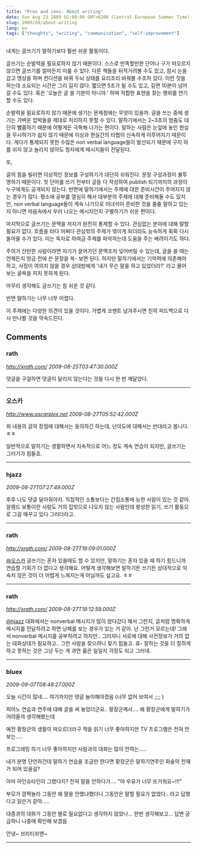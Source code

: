 ```yaml
---
title: "Pros and cons: About writing"
date: Sun Aug 23 2009 02:00:00 GMT+0200 (Central European Summer Time)
slug: 2009/08/about-writing
lang: ko
tags: ["thoughts", "writing", "communication", "self-improvement"]
---
```


내게는 글쓰기가 말하기보다 훨씬 쉬운 활동이다.

글쓰기는 순발력을 필요로하지 않기 때문이다. 스스로 만족할만한 단어나 구가 떠오르지 않으면 글쓰기를 얼마든지 미룰 수 있다. 다른 책들을 뒤적거려볼 수도 있고, 잠시 눈을 감고 명상을 하며 컨디션을 바꿔 두뇌 상태를 요리조리 바꿔볼 수조차 있다. 이런 짓을 하는데 소요되는 시간은 그리 길지 않다. 짧으면 5초가 될 수도 있고, 길면 10분이 넘어갈 수도 있다. 혹은 '오늘은 글 쓸 기분이 아니야.' 하며 적합한 표현을 찾는 행위를 연기할 수도 있다.

순발력을 필요로하지 않기 때문에 생기는 문제점에는 무엇이 있을까. 글을 쓰는 중에 생기는 가벼운 압박들을 제대로 처리하지 못할 수 있다. 말하기에서는 2~3초의 멈춤도 대단히 뻘쭘하기 때문에 어떻게든 극복해 나가는 편이다. 말하는 사람은 눈앞에 놓인 현실을 무시하기가 쉽지 않기 때문에 이상과 현실간의 타협이 신속하게 이루어지기 때문이다. 게다가 통제되지 못한 수많은 non verbal language들이 발산되기 때문에 구지 혀를 쉬지 않고 놀리지 않아도 청자에게 메시지들이 전달된다.

또,

글의 힘을 빌리면 이상적인 정보를 구성하기가 대단히 쉬워진다. 문장 구성과정이 불투명하기 때문이다. 첫 단어를 쓰기 전부터 글을 다 작성하여 publish 되기까지의 과정이 누구에게도 공개되지 않는다. 반면에 말하기에서는 주제에 대한 준비시간이 주어지지 않는 경우가 많다. 평소에 공부를 열심히 해서 대부분의 주제에 대해 준비해둘 수도 있지만, non verbal language들이 계속 나가므로 이녀석이 준비한 것을 줄줄 말하고 있는지 아니면 마음속에서 우러 나오는 메시지인지 구별하기가 쉬운 편이다.

마지막으로 글쓰기는 문맥을 저자가 완전히 통제할 수 있다. 관심없는 분야에 대해 말할 필요가 없다. 흐름을 타다 어쩌다 관심밖의 주제가 엮이게 되더라도 능숙하게 휙휙 다시 돌아올 수가 있다. 이는 독자로 하여금 주제를 파악하는데 도움을 주는 배려이기도 하다.

주의가 산만한 사람이라면 자기가 끌어가던 문맥조차 잊어버릴 수 있는데, 글을 쓸 때는 언제든지 방금 전에 쓴 문장을 쓱- 보면 된다. 하지만 말하기에서는 기억력에 의존해야하고, 사정이 여의치 않을 경우 상대방에게 '내가 무슨 말을 하고 있었더라?' 라고 물어보는 굴욕을 피치 못하게 된다.

아무리 생각해도 글쓰기는 참 쉬운 것 같다.

반면 말하기는 너무 너무 어렵다.

이 주제에는 다양한 의견이 있을 것이다. 가볍게 코멘트 남겨주시면 친히 피드백으로 다시 만나뵐 것을 약속드린다.

## Comments

### rath
*http://xrath.com/*
*2009-08-25T03:47:30.000Z*

댓글을 구걸하면 댓글이 달리지 않는다는 것을 다시 한 번 깨달았다.

---

### 오스카
*http://www.oscarplex.net*
*2009-08-27T05:52:42.000Z*

위 내용의 글의 장점에 대해서는 동의하긴 하는데, 난이도에 대해서는 반대라고 봅니다. ㅎㅎ

일반적으로 말하기는 생활하면서 지속적으로 어느 정도 계속 연습이 되지만, 글쓰기는 그러기가 힘들죠.

---

### hjazz
*2009-08-27T07:27:49.000Z*

후후 나도 댓글 달아줘야지.
직접적인 소통보다는 간접소통에 능한 사람이 있는 것 같아.
알랭드 보통이란 사람도 거의 집밖으로 나오지 않는 사람인데
왕성한 읽기, 쓰기 활동으로 그걸 매꾸고 있다 그러더라고.

---

### rath
*http://xrath.com/*
*2009-08-27T19:09:01.000Z*

[@오스카](#comment-9554)
글쓰기는 혼자 있을때도 할 수 있지만, 말하기는 혼자 있을 때 하기 힘드니까 연습할 기회가 더 없다고 생각해요. 어떻게 생각해보면 말하기든 쓰기든 상대적으로 익숙치 않은 것이 더 어렵게 느껴지는게 아닐까도 싶고요. ㅎㅎ

---

### rath
*http://xrath.com/*
*2009-08-27T19:12:59.000Z*

[@hjazz](#comment-9556)
대화에서는 nonverbal 메시지가 많이 왔다갔다 해서 그런지, 글처럼 명확하게 메시지를 전달하려고 하면 낭패를 보는 경우가 있는 거 같아. 난 그런거 모르는데! 그래서 nonverbal 메시지를 공부하려고 하지만.. 그러자니 서로에 대해 사전정보가 거의 없는 대화상대가 필요하고.. 그런 사람을 찾으려니 찾기 힘들고. 휴-
잘하는 것을 더 잘하게 하고 못하는 것은 그냥 두는 게 과연 옳은 일일지 걱정도 되고 그러네.

---

### bluex
*2009-09-07T08:48:27.000Z*

오늘 시간이 많네.... 여기까지만 댓글 놀이해야겠음
(너무 없어 보여서 ;;;; )

피아노 연습과 연주에 대해 글을 써 놓었더군요.. 황장군께서....
왜 황장군에게 말하기가 어려울까 생각해봤는데

예전 황장군의 생활이 떠오르더라구
책을 읽기 너무 좋아하지만
TV 프로그램은 전혀 안보는.....

프로그래밍 하기 너무 좋아하지만
사람과의 대화는 많이 안하는.....

내가 분명 단언하건데
말하기 연습을 조금만 한다면
황장군은 말하기연주인 화술의 천재가 되어 있을걸?

아마 아인슈타인이 그랬다지?
전혀 말을 안하다가....
"아 우유가 너무 뜨거워요~!!!"

부모가 깜짝놀라 그동안 왜 말을 안했냐했더니
그동안은 말할 필요가 없었다.. 라고 답했다고 읽은거 같아.....

대중과의 대화가 그동안 별로 필요없다고 생각하지 않았나...
한번 생각해보고... 답변 궁금하니 나중에 확인해 보겠음

안녕~ 브리티쉬맨~

---
